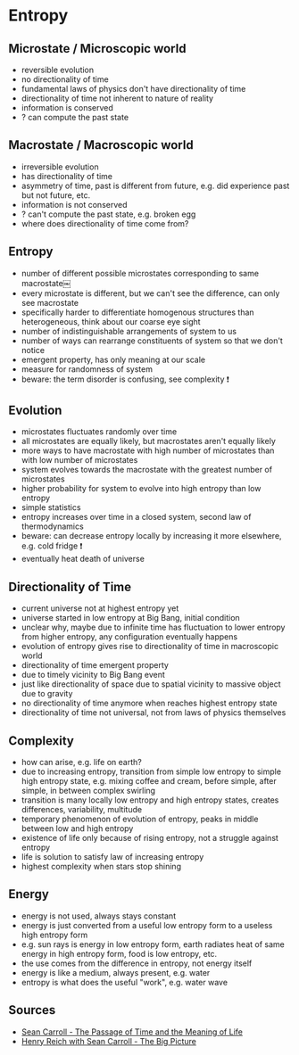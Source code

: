 # Entropy



## Microstate / Microscopic world

- reversible evolution
- no directionality of time
- fundamental laws of physics don't have directionality of time
- directionality of time not inherent to nature of reality
- information is conserved
- ? can compute the past state



## Macrostate / Macroscopic world

- irreversible evolution
- has directionality of time
- asymmetry of time, past is different from future, e.g. did experience past but not future, etc.
- information is not conserved
- ? can't compute the past state, e.g. broken egg
- where does directionality of time come from?



## Entropy

- number of different possible microstates corresponding to same macrostate￼
- every microstate is different, but we can't see the difference, can only see macrostate
- specifically harder to differentiate homogenous structures than heterogeneous, think about our coarse eye sight
- number of indistinguishable arrangements of system to us
- number of ways can rearrange constituents of system so that we don't notice
- emergent property, has only meaning at our scale
- measure for randomness of system
- beware: the term disorder is confusing, see complexity ❗️



## Evolution

- microstates fluctuates randomly over time
- all microstates are equally likely, but macrostates aren't equally likely
- more ways to have macrostate with high number of microstates than with low number of microstates
- system evolves towards the macrostate with the greatest number of microstates
- higher probability for system to evolve into high entropy than low entropy
- simple statistics
- entropy increases over time in a closed system, second law of thermodynamics
- beware: can decrease entropy locally by increasing it more elsewhere, e.g. cold fridge ❗️
- eventually heat death of universe



## Directionality of Time

- current universe not at highest entropy yet
- universe started in low entropy at Big Bang, initial condition
- unclear why, maybe due to infinite time has fluctuation to lower entropy from higher entropy, any configuration eventually happens
- evolution of entropy gives rise to directionality of time in macroscopic world
- directionality of time emergent property
- due to timely vicinity to Big Bang event
- just like directionality of space due to spatial vicinity to massive object due to gravity
- no directionality of time anymore when reaches highest entropy state
- directionality of time not universal, not from laws of physics themselves



## Complexity

- how can arise, e.g. life on earth?
- due to increasing entropy, transition from simple low entropy to simple high entropy state, e.g. mixing coffee and cream, before simple, after simple, in between complex swirling
- transition is many locally low entropy and high entropy states, creates differences, variability, multitude
- temporary phenomenon of evolution of entropy, peaks in middle between low and high entropy
- existence of life only because of rising entropy, not a struggle against entropy
- life is solution to satisfy law of increasing entropy
- highest complexity when stars stop shining



## Energy

- energy is not used, always stays constant
- energy is just converted from a useful low entropy form to a useless high entropy form
- e.g. sun rays is energy in low entropy form, earth radiates heat of same energy in high entropy form, food is low entropy, etc.
- the use comes from the difference in entropy, not energy itself
- energy is like a medium, always present, e.g. water
- entropy is what does the useful "work", e.g. water wave



## Sources

- [Sean Carroll - The Passage of Time and the Meaning of Life](https://www.youtube.com/watch?v=-nTQi_LgIQ4)
- [Henry Reich with Sean Carroll - The Big Picture](https://youtube.com/playlist?list=PLoaVOjvkzQtyZF-2VpJrxPz7bxK_p1Dd2)